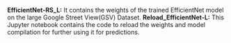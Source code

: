**EfficientNet-RS_L:** It contains the weights of the trained EfficientNet model on the large Google Street View(GSV) Dataset.
**Reload_EfficientNet-L:** This Jupyter notebook contains the code to reload the weights and model compilation for further using it for predictions. 
